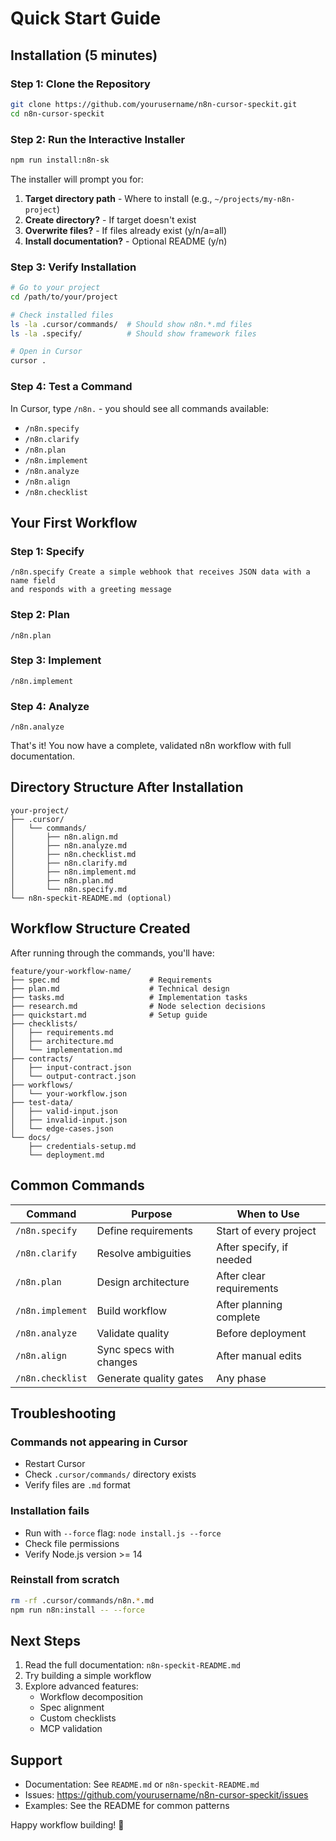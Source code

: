 # Quick Start Guide

## Installation (5 minutes)

### Step 1: Clone the Repository

```bash
git clone https://github.com/yourusername/n8n-cursor-speckit.git
cd n8n-cursor-speckit
```

### Step 2: Run the Interactive Installer

```bash
npm run install:n8n-sk
```

The installer will prompt you for:
1. **Target directory path** - Where to install (e.g., `~/projects/my-n8n-project`)
2. **Create directory?** - If target doesn't exist
3. **Overwrite files?** - If files already exist (y/n/a=all)
4. **Install documentation?** - Optional README (y/n)

### Step 3: Verify Installation

```bash
# Go to your project
cd /path/to/your/project

# Check installed files
ls -la .cursor/commands/  # Should show n8n.*.md files
ls -la .specify/          # Should show framework files

# Open in Cursor
cursor .
```

### Step 4: Test a Command

In Cursor, type `/n8n.` - you should see all commands available:
- `/n8n.specify`
- `/n8n.clarify`
- `/n8n.plan`
- `/n8n.implement`
- `/n8n.analyze`
- `/n8n.align`
- `/n8n.checklist`

## Your First Workflow

### Step 1: Specify
```
/n8n.specify Create a simple webhook that receives JSON data with a name field 
and responds with a greeting message
```

### Step 2: Plan
```
/n8n.plan
```

### Step 3: Implement
```
/n8n.implement
```

### Step 4: Analyze
```
/n8n.analyze
```

That's it! You now have a complete, validated n8n workflow with full documentation.

## Directory Structure After Installation

```
your-project/
├── .cursor/
│   └── commands/
│       ├── n8n.align.md
│       ├── n8n.analyze.md
│       ├── n8n.checklist.md
│       ├── n8n.clarify.md
│       ├── n8n.implement.md
│       ├── n8n.plan.md
│       └── n8n.specify.md
└── n8n-speckit-README.md (optional)
```

## Workflow Structure Created

After running through the commands, you'll have:

```
feature/your-workflow-name/
├── spec.md                    # Requirements
├── plan.md                    # Technical design
├── tasks.md                   # Implementation tasks
├── research.md                # Node selection decisions
├── quickstart.md              # Setup guide
├── checklists/
│   ├── requirements.md
│   ├── architecture.md
│   └── implementation.md
├── contracts/
│   ├── input-contract.json
│   └── output-contract.json
├── workflows/
│   └── your-workflow.json
├── test-data/
│   ├── valid-input.json
│   ├── invalid-input.json
│   └── edge-cases.json
└── docs/
    ├── credentials-setup.md
    └── deployment.md
```

## Common Commands

| Command | Purpose | When to Use |
|---------|---------|-------------|
| `/n8n.specify` | Define requirements | Start of every project |
| `/n8n.clarify` | Resolve ambiguities | After specify, if needed |
| `/n8n.plan` | Design architecture | After clear requirements |
| `/n8n.implement` | Build workflow | After planning complete |
| `/n8n.analyze` | Validate quality | Before deployment |
| `/n8n.align` | Sync specs with changes | After manual edits |
| `/n8n.checklist` | Generate quality gates | Any phase |

## Troubleshooting

### Commands not appearing in Cursor
- Restart Cursor
- Check `.cursor/commands/` directory exists
- Verify files are `.md` format

### Installation fails
- Run with `--force` flag: `node install.js --force`
- Check file permissions
- Verify Node.js version >= 14

### Reinstall from scratch
```bash
rm -rf .cursor/commands/n8n.*.md
npm run n8n:install -- --force
```

## Next Steps

1. Read the full documentation: `n8n-speckit-README.md`
2. Try building a simple workflow
3. Explore advanced features:
   - Workflow decomposition
   - Spec alignment
   - Custom checklists
   - MCP validation

## Support

- Documentation: See `README.md` or `n8n-speckit-README.md`
- Issues: https://github.com/yourusername/n8n-cursor-speckit/issues
- Examples: See the README for common patterns

Happy workflow building! 🚀

